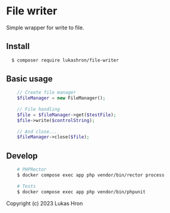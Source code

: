 # File writer

Simple wrapper for write to file.

Install
-------
```bash
  $ composer require lukashron/file-writer
```

Basic usage
-----------
```php
    // Create file manager
    $fileManager = new FileManager();
    
    // File handling
    $file = $fileManager->get($testFile);
    $file->write($controlString);
    
    // And close...
    $fileManager->close($file);
```

Develop
-------
```bash
    # PHPRector
    $ docker compose exec app php vendor/bin/rector process
    
    # Tests
    $ docker compose exec app php vendor/bin/phpunit
```

Copyright (c) 2023 Lukas Hron